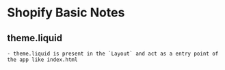 # Shopify Basic Notes

## theme.liquid

    - theme.liquid is present in the `Layout` and act as a entry point of the app like index.html
